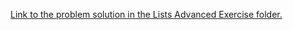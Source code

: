 [Link to the problem solution in the Lists Advanced Exercise folder.](https://github.com/tankishev/Python/blob/main/Fundamentals/Exercises/Lists_Advanced_Exercise/11_inventory.py)